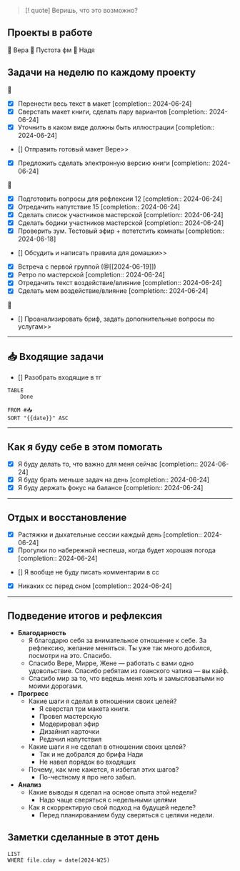 > [! quote] Веришь, что это возможно?
> 
## Проекты в работе
🔴 Вера
🔴 Пустота фм
🔴 Надя

## Задачи на неделю по каждому проекту
🔴
- [x] Перенести весь текст в макет  [completion:: 2024-06-24]
- [x] Сверстать макет книги, сделать пару вариантов  [completion:: 2024-06-24]
- [x] Уточнить в каком виде должны быть иллюстрации  [completion:: 2024-06-24]
- [] Отправить готовый макет Вере>>
- [x] Предложить сделать электронную версию книги  [completion:: 2024-06-24]

🔴
- [x] Подготовить вопросы для рефлексии 12  [completion:: 2024-06-24]
- [x] Отредачить напутствие 15  [completion:: 2024-06-24]
- [x] Сделать список участников мастерской  [completion:: 2024-06-24]
- [x] Сделать бодики участников мастерской  [completion:: 2024-06-24]
- [x] Проверить зум. Тестовый эфир + потетстить комнаты  [completion:: 2024-06-18]
- [] Обсудить и написать правила для домашки>>
- [x] Встреча с первой группой (@[[2024-06-19]])
- [x] Ретро по мастерской  [completion:: 2024-06-24]
- [x] Отредачить текст воздействие/влияние  [completion:: 2024-06-24]
- [x] Сделать мем воздействие/влияние  [completion:: 2024-06-24]

🔴
- [] Проанализировать бриф, задать дополнительные вопросы по услугам>> 
---
## 📥 Входящие задачи
- [] Разобрать входящие в тг 



```dataview
TABLE
	Done
	
FROM #📥
SORT "{{date}}" ASC
```
---
## Как я буду себе в этом помогать
- [x] Я буду делать то, что важно для меня сейчас  [completion:: 2024-06-24]
- [x] Я буду брать меньше задач на день  [completion:: 2024-06-24]
- [x] Я буду держать фокус на балансе  [completion:: 2024-06-24]

---
## Отдых и восстановление
- [x] Растяжки и дыхательные сессии каждый день  [completion:: 2024-06-24]
- [x] Прогулки по набережной неспеша, когда будет хорошая погода  [completion:: 2024-06-24]
- [] Я вообще не буду писать комментарии в сс
- [x] Никаких сс перед сном  [completion:: 2024-06-24]

---
## Подведение итогов и рефлексия
- **Благодарность**
	- Я благодарю себя за внимательное отношение к себе. За рефлексию, желание меняться. Ты уже так много добился, посмотри на это. Спасибо.
	- Спасибо Вере, Мирре, Жене — работать с вами одно удовольствие. Спасибо ребятам из гоанского чатика — вы кайф.
	- Спасибо мир за то, что ведешь меня хоть и замысловатыми но моими дорогами.
- **Прогресс**
	- Какие шаги я сделал в отношении своих целей?
		- Я сверстал три макета книги.
		- Провел мастерскую
		- Модерировал эфир
		- Дизайнил карточки
		- Редачил напутствия
	- Какие шаги я не сделал в отношении своих целей?
		- Так и не добрался до брифа Нади
		- Не навел порядок во входящих
	- Почему, как мне кажется, я избегал этих шагов?
		- По-честному я про него забыл. 
- **Анализ**
	- Какие выводы я сделал на основе опыта этой недели?
		- Надо чаще сверяться с недельными целями
	- Как я скорректирую свой подход на будущей неделе?
		- Перед планированием буду сверяться с целями недели.


## Заметки сделанные в этот день
```dataview
LIST
WHERE file.cday = date(2024-W25)
```
